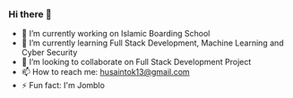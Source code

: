 ### Hi there 👋

- 🔭 I’m currently working on Islamic Boarding School
- 🌱 I’m currently learning Full Stack Development, Machine Learning and Cyber Security
- 👯 I’m looking to collaborate on Full Stack Development Project
- 📫 How to reach me: husaintok13@gmail.com
- ⚡ Fun fact: I'm Jomblo
